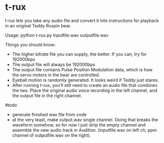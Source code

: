 # t-rux

t-rux lets you take any audio file and convert it into instructions for playback in an original Teddy Ruxpin bear.

Usage: python t-rux.py inputfile.wav outputfile.wav

Things you should know:

- The higher bitrate file you can supply, the better. If you can, try for 192000bps
- The output file will always be 192000bps
- The output file contains Pulse Position Modulation data, which is how the servo motors in the bear are controlled.
- Eyeball motion is randomly generated. It looks weird if Teddy just stares.
- After running t-rux, you'll still need to create an audio file that combines the two. Place the original audio voice recording in the left channel, and the output file in the right channel.

#todo 
- generate finished wav file from code
- at the very least, make output.wav single channel. Doing that breaks the waveform somehow, so for now I just strip the empty channel and assemble the new audio track in Audition. (inputfile.wav on left ch, ppm channel of outputfile.wav on the right).
